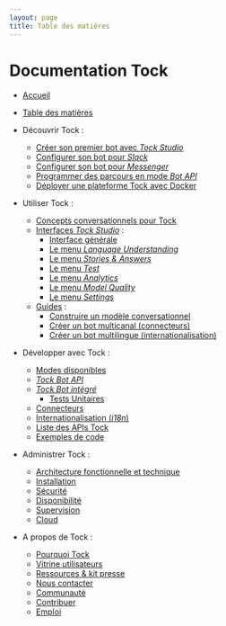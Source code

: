 ```yaml
---
layout: page
title: Table des matières
---
```


# Documentation Tock

- [Accueil](..)

- [Table des matières](toc)

- Découvrir Tock :
    - [Créer son premier bot avec _Tock Studio_](guide/studio)
    - [Configurer son bot pour _Slack_](guide/slack)
    - [Configurer son bot pour _Messenger_](guide/messenger)
    - [Programmer des parcours en mode _Bot API_](guide/api)
    - [Déployer une plateforme Tock avec Docker](guide/plateforme)

- Utiliser Tock :
    - [Concepts conversationnels pour Tock](user/concepts)
    - [Interfaces _Tock Studio_](user/studio) :
        - [Interface générale](user/studio/general)
        - [Le menu _Language Understanding_](user/studio/nlu)
        - [Le menu _Stories & Answers_](user/studio/stories-and-answers)
        - [Le menu _Test_](user/studio/test)
        - [Le menu _Analytics_](user/studio/analytics)
        - [Le menu _Model Quality_](user/studio/nlu-qa)
        - [Le menu _Settings_](user/studio/configuration)
    - [Guides](user/guides) :
        - [Construire un modèle conversationnel](user/guides/build-model)
        - [Créer un bot multicanal (connecteurs)](user/guides/canaux)
        - [Créer un bot multilingue (internationalisation)](user/guides/i18n)

- Développer avec Tock :
    - [Modes disponibles](dev/modes)
    - [_Tock Bot API_](dev/bot-api)
    - [_Tock Bot intégré_](dev/bot-integre)
        - [Tests Unitaires](dev/tester)
    - [Connecteurs](dev/connecteurs)
    - [Internationalisation (_i18n_)](dev/i18n)
    - [Liste des APIs Tock](dev/api)
    - [Exemples de code](dev/exemples-code)

- Administrer Tock :
    - [Architecture fonctionnelle et technique](admin/architecture)
    - [Installation](admin/installation)
    - [Sécurité](admin/securite)
    - [Disponibilité](admin/disponibilite)
    - [Supervision](admin/supervision)
    - [Cloud](admin/cloud)

- A propos de Tock :
    - [Pourquoi Tock](apropos/pourquoi)
    - [Vitrine utilisateurs](apropos/vitrine)
    - [Ressources & kit presse](apropos/ressources)
    - [Nous contacter](apropos/contact)
    - [Communauté](apropos/communaute)
    - [Contribuer](apropos/contribuer)
    - [Emploi](apropos/emploi)